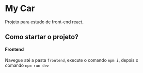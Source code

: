 # My Car

Projeto para estudo de front-end react.

## Como startar o projeto?

#### Frontend
Navegue até a pasta `frontend`, execute o comando `npm i`, depois o comando `npm run dev`
